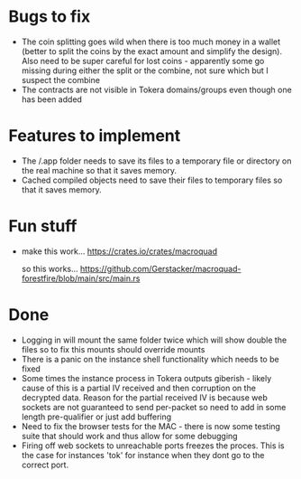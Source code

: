 # Bugs to fix

- The coin splitting goes wild when there is too much money in a wallet
  (better to split the coins by the exact amount and simplify the design).
  Also need to be super careful for lost coins - apparently some go missing
  during either the split or the combine, not sure which but I suspect the combine
- The contracts are not visible in Tokera domains/groups even though one has
  been added

# Features to implement

- The /.app folder needs to save its files to a temporary file or directory
  on the real machine so that it saves memory.
- Cached compiled objects need to save their files to temporary files so
  that it saves memory.

# Fun stuff

- make this work...
  https://crates.io/crates/macroquad

  so this works...
  https://github.com/Gerstacker/macroquad-forestfire/blob/main/src/main.rs

# Done

- Logging in will mount the same folder twice which will show double the files
  so to fix this mounts should override mounts
- There is a panic on the instance shell functionality which needs to be fixed
- Some times the instance process in Tokera outputs giberish - likely cause
  of this is a partial IV received and then corruption on the decrypted data.
  Reason for the partial received IV is because web sockets are not guaranteed
  to send per-packet so need to add in some length pre-qualifier or just
  add buffering
- Need to fix the browser tests for the MAC - there is now some testing suite
  that should work and thus allow for some debugging
- Firing off web sockets to unreachable ports freezes the proces. This is the
  case for instances 'tok' for instance when they dont go to the correct port.
